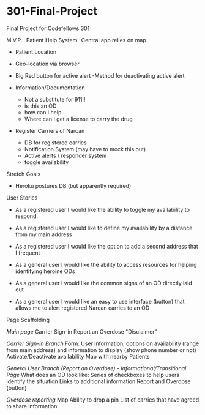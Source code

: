 # 301-Final-Project
Final Project for Codefellows 301

M.V.P.
-Patient Help System
  -Central app relies on map
  - Patient Location
  - Geo-location via browser
  - Big Red button for active alert
  -Method for deactivating active alert

- Information/Documentation
  - Not a substitute for 911!!
  - is this an OD
  - how can I help
  - Where can I get a license to carry the drug

- Register Carriers of Narcan
  - DB for registered carries
  - Notification System (may have to mock this out)
  - Active alerts / responder system
  - toggle availability

Stretch Goals
- Heroku postures DB (but apparently required)


User Stories
- As a registered user I would like the ability to toggle my availability to respond.
- As a registered user I would like to define my availability by a distance from my main address
- As a registered user I would like the option to add a second address that I frequent

- As a general user I would like the ability to access resources for helping identifying heroine ODs
- As a general user I would like the common signs of an OD directly laid out
- As a general user I would like an easy to use interface (button) that allows me to alert registered Narcan carries to an OD



Page Scaffolding

*Main page*
  Carrier Sign-in
  Report an Overdose
  "Disclaimer"

*Carrier Sign-in Branch*
  Form:
    User information, options on availability (range from main address) and information to display (show phone number or not)
  Activate/Deactivate availability
  Map with nearby Patients

*General User Branch (Report an Overdose) - Informational/Transitional Page*
  What does an OD look like: Series of checkboxes to help users identify the situation
  Links to additional information
  Report and Overdose (button)

*Overdose reporting*
  Map
    Ability to drop a pin
  List of carries that have agreed to share information
